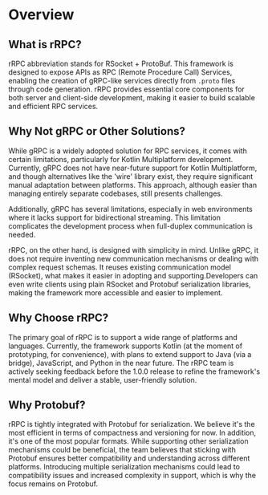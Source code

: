 # Overview

## What is rRPC?

rRPC abbreviation stands for RSocket + ProtoBuf. This framework is designed to expose APIs as RPC (Remote Procedure Call)
Services, enabling the creation of gRPC-like services directly from `.proto` files through code generation. rRPC provides
essential core components for both server and client-side development, making it easier to build scalable and efficient
RPC services.

## Why Not gRPC or Other Solutions?

While gRPC is a widely adopted solution for RPC services, it comes with certain limitations, particularly for Kotlin
Multiplatform development. Currently, gRPC does not have near-future support for Kotlin Multiplatform, and though
alternatives like the 'wire' library exist, they require significant manual adaptation between platforms. This approach,
although easier than managing entirely separate codebases, still presents challenges.

Additionally, gRPC has several limitations, especially in web environments where it lacks support for bidirectional
streaming. This limitation complicates the development process when full-duplex communication is needed.

rRPC, on the other hand, is designed with simplicity in mind. Unlike gRPC, it does not require inventing new
communication mechanisms or dealing with complex request schemas. It reuses existing communication model (RSocket), what
makes it easier in adopting and supporting.Developers can even write clients using plain RSocket and Protobuf
serialization libraries, making the framework more accessible and easier to implement.

## Why Choose rRPC?

The primary goal of rRPC is to support a wide range of platforms and languages. Currently, the framework supports
Kotlin (at the moment of prototyping, for convenience), with plans to extend support to Java (via a bridge), JavaScript,
and Python in the near future. The rRPC team is actively seeking feedback before the 1.0.0 release to refine the
framework's mental model and deliver a stable, user-friendly solution.

## Why Protobuf?

rRPC is tightly integrated with Protobuf for serialization. We believe it's the most efficient in terms of compactness
and versioning for now. In addition, it's one of the most popular formats. While supporting other serialization
mechanisms could be
beneficial, the team believes that sticking with Protobuf ensures better compatibility and understanding across
different platforms. Introducing multiple serialization mechanisms could lead to compatibility issues and increased
complexity in support, which is why the focus remains on Protobuf.

